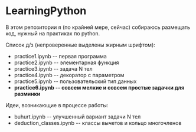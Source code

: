 # LearningPython
В этом репозитории я (по крайней мере, сейчас) собираюсь размещать код, нужный на практиках по python.

Список д/з (непроверенные выделены жирным шрифтом):
- practice1.ipynb -- первая программа
- practice2.ipynb -- элементарная функция
- practice3.ipynb -- задача N тел
- practice4.ipynb -- декоратор с параметром
- practice5.ipynb -- пользовательский тип данных
- **practice6.ipynb -- совсем мелкие и совсем простые задачки для разминки**

Идеи, возникающие в процессе работы:
- buhurt.ipynb -- улучшенный вариант задачи N тел
- deduction_classes.ipynb -- классы вычетов и кольцо многочленов